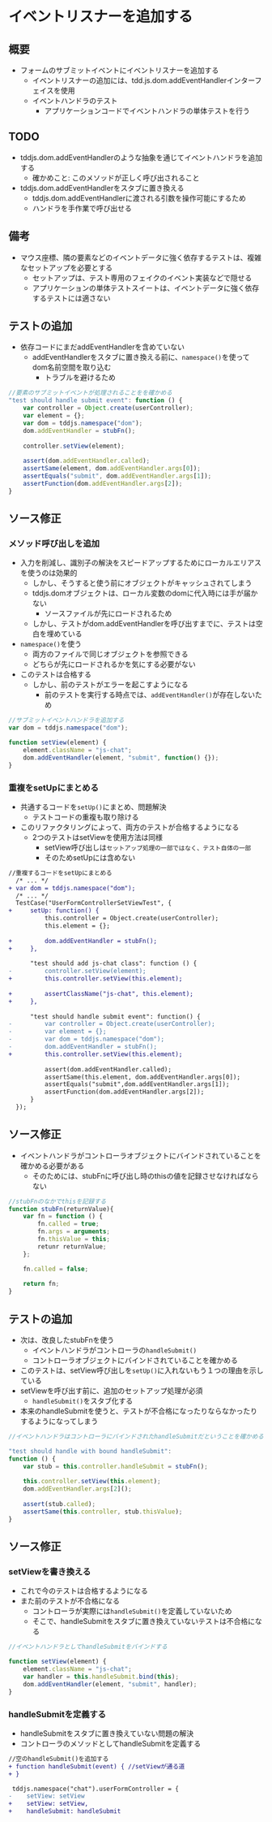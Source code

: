 # イベントリスナーを追加する

## 概要

* フォームのサブミットイベントにイベントリスナーを追加する
    * イベントリスナーの追加には、tdd.js.dom.addEventHandlerインターフェイスを使用
    * イベントハンドラのテスト
        * アプリケーションコードでイベントハンドラの単体テストを行う

## TODO

* tddjs.dom.addEventHandlerのような抽象を通じてイベントハンドラを追加する
    * 確かめこと: このメソッドが正しく呼び出されること
* tddjs.dom.addEventHandlerをスタブに置き換える
    * tddjs.dom.addEventHandlerに渡される引数を操作可能にするため
    * ハンドラを手作業で呼び出せる

## 備考

* マウス座標、隣の要素などのイベントデータに強く依存するテストは、複雑なセットアップを必要とする
    * セットアップは、テスト専用のフェイクのイベント実装などで隠せる
    * アプリケーションの単体テストスイートは、イベントデータに強く依存するテストには適さない

## テストの追加

* 依存コードにまだaddEventHandlerを含めていない
    * addEventHandlerをスタブに置き換える前に、`namespace()`を使ってdom名前空間を取り込む
        * トラブルを避けるため

```javascript
//要素のサブミットイベントが処理されることをを確かめる
"test should handle submit event": function () {
    var controller = Object.create(userController);
    var element = {};
    var dom = tddjs.namespace("dom");
    dom.addEventHandler = stubFn();
    
    controller.setView(element);
    
    assert(dom.addEventHandler.called);
    assertSame(element, dom.addEventHandler.args[0]);
    assertEquals("submit", dom.addEventHandler.args[1]);
    assertFunction(dom.addEventHandler.args[2]);
}
```

## ソース修正

### メソッド呼び出しを追加

* 入力を削減し、識別子の解決をスピードアップするためにローカルエリアスを使うのは効果的
    * しかし、そうすると使う前にオブジェクトがキャッシュされてしまう
    * tddjs.domオブジェクトは、ローカル変数のdomに代入時には手が届かない
        * ソースファイルが先にロードされるため
    * しかし、テストがdom.addEventHandlerを呼び出すまでに、テストは空白を埋めている
* `namespace()`を使う
    * 両方のファイルで同じオブジェクトを参照できる
    * どちらが先にロードされるかを気にする必要がない
* このテストは合格する
    * しかし、前のテストがエラーを起こすようになる
        * 前のテストを実行する時点では、`addEventHandler()`が存在しないため

```javascript
//サブミットイベントハンドラを追加する
var dom = tddjs.namespace("dom");

function setView(element) {
    element.className = "js-chat";
    dom.addEventHandler(element, "submit", function() {});
}
```

### 重複をsetUpにまとめる

* 共通するコードを`setUp()`にまとめ、問題解決
    * テストコードの重複も取り除ける 
* このリファクタリングによって、両方のテストが合格するようになる
    * 2つのテストはsetViewを使用方法は同様
        * setView呼び出しは`セットアップ処理の一部ではなく、テスト自体の一部`
        * そのためsetUpには含めない

```diff
//重複するコードをsetUpにまとめる
  /* ... */
+ var dom = tddjs.namespace("dom");
  /* ... */
  TestCase("UserFormControllerSetViewTest", {
+     setUp: function() {
          this.controller = Object.create(userController);
          this.element = {};
          
+         dom.addEventHandler = stubFn();
+     },
    
      "test should add js-chat class": function () {
-         controller.setView(element);
+         this.controller.setView(this.element);
        
+         assertClassName("js-chat", this.element);
+     },
    
      "test should handle submit event": function() {
-         var controller = Object.create(userController);
-         var element = {};
-         var dom = tddjs.namespace("dom");
-         dom.addEventHandler = stubFn();
+         this.controller.setView(this.element);
        
          assert(dom.addEventHandler.called);
          assertSame(this.element, dom.addEventHandler.args[0]);
          assertEquals("submit",dom.addEventHandler.args[1]);
          assertFunction(dom.addEventHandler.args[2]);
      }
  });
```

## ソース修正

* イベントハンドラがコントローラオブジェクトにバインドされていることを確かめる必要がある
    * そのためには、stubFnに呼び出し時のthisの値を記録させなければならない

```javascript
//stubFnのなかでthisを記録する
function stubFn(returnValue){
    var fn = function () {
        fn.called = true;
        fn.args = arguments;
        fn.thisValue = this;
        retunr returnValue;
    };

    fn.called = false;
    
    return fn;
}
```

## テストの追加

* 次は、改良したstubFnを使う
    * イベントハンドラがコントローラの`handleSubmit()`
    * コントローラオブジェクトにバインドされていることを確かめる
* このテストは、setView呼び出しを`setUp()`に入れないもう１つの理由を示している
* setViewを呼び出す前に、追加のセットアップ処理が必須
    * `handleSubmit()`をスタブ化する
* 本来のhandleSubmitを使うと、テストが不合格になったりならなかったりするようになってしまう

```javascript
//イベントハンドラはコントローラにバインドされたhandleSubmitだということを確かめる

"test should handle with bound handleSubmit":
function () {
    var stub = this.controller.handleSubmit = stubFn();
    
    this.controller.setView(this.element);
    dom.addEventHandler.args[2]();
    
    assert(stub.called);
    assertSame(this.controller, stub.thisValue);
}
```

## ソース修正

### setViewを書き換える

* これで今のテストは合格するようになる
* また前のテストが不合格になる
    * コントローラが実際には`handleSubmit()`を定義していないため
    * そこで、handleSubmitをスタブに置き換えていないテストは不合格になる
    
```javascript
//イベントハンドラとしてhandleSubmitをバインドする

function setView(element) {
    element.className = "js-chat";
    var handler = this.handleSubmit.bind(this);
    dom.addEventHandler(element, "submit", handler);
}
```

### handleSubmitを定義する

* handleSubmitをスタブに置き換えていない問題の解決
* コントローラのメソッドとしてhandleSubmitを定義する

```diff
//空のhandleSubmit()を追加する
+ function handleSubmit(event) { //setViewが通る道
+ }

 tddjs.namespace("chat").userFormController = {
-    setView: setView
+    setView: setView,
+    handleSubmit: handleSubmit
```